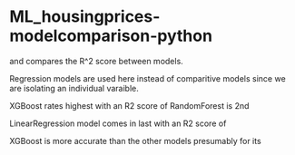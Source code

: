 # ML_housingprices-modelcomparison-python

and compares the R^2 score between models.

Regression models are used here instead of comparitive models since we are isolating an individual varaible.

XGBoost rates highest with an R2 score of 
RandomForest is 2nd

LinearRegression model comes in last with an R2 score of 

XGBoost is more accurate than the other models presumably for its

